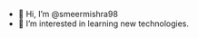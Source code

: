 - 👋 Hi, I’m @smeermishra98
- 👀 I’m interested in learning new technologies.


<!---
smeermishra98/smeermishra98 is a ✨ special ✨ repository because its `README.md` (this file) appears on your GitHub profile.
You can click the Preview link to take a look at your changes.
--->
